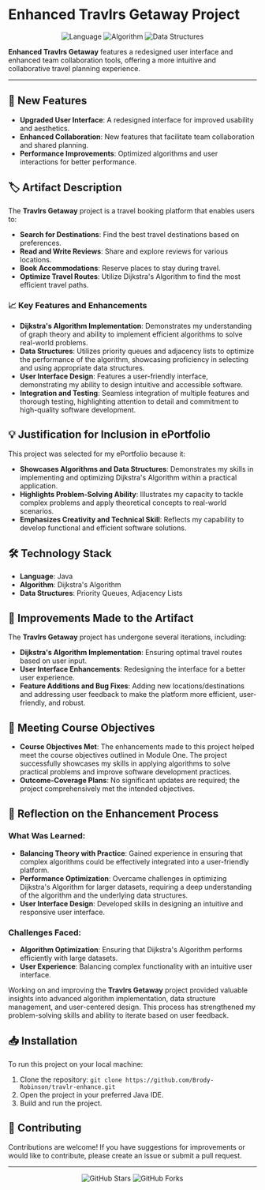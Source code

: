 #  Enhanced Travlrs Getaway Project

<p align="center">
  <img src="https://img.shields.io/badge/Language-Java-orange" alt="Language">
  <img src="https://img.shields.io/badge/Algorithm-Dijkstra's%20Algorithm-blue" alt="Algorithm">
  <img src="https://img.shields.io/badge/Data%20Structures-Priority%20Queues%2C%20Adjacency%20Lists-brightgreen" alt="Data Structures">
</p>

**Enhanced Travlrs Getaway** features a redesigned user interface and enhanced team collaboration tools, offering a more intuitive and collaborative travel planning experience.

---

## 🚀 New Features
- **Upgraded User Interface**: A redesigned interface for improved usability and aesthetics.
- **Enhanced Collaboration**: New features that facilitate team collaboration and shared planning.
- **Performance Improvements**: Optimized algorithms and user interactions for better performance.

## 🏷️ Artifact Description

The **Travlrs Getaway** project is a travel booking platform that enables users to:
- **Search for Destinations**: Find the best travel destinations based on preferences.
- **Read and Write Reviews**: Share and explore reviews for various locations.
- **Book Accommodations**: Reserve places to stay during travel.
- **Optimize Travel Routes**: Utilize Dijkstra's Algorithm to find the most efficient travel paths.

### 📈 Key Features and Enhancements
- **Dijkstra's Algorithm Implementation**: Demonstrates my understanding of graph theory and ability to implement efficient algorithms to solve real-world problems.
- **Data Structures**: Utilizes priority queues and adjacency lists to optimize the performance of the algorithm, showcasing proficiency in selecting and using appropriate data structures.
- **User Interface Design**: Features a user-friendly interface, demonstrating my ability to design intuitive and accessible software.
- **Integration and Testing**: Seamless integration of multiple features and thorough testing, highlighting attention to detail and commitment to high-quality software development.

## 💡 Justification for Inclusion in ePortfolio

This project was selected for my ePortfolio because it:
- **Showcases Algorithms and Data Structures**: Demonstrates my skills in implementing and optimizing Dijkstra's Algorithm within a practical application.
- **Highlights Problem-Solving Ability**: Illustrates my capacity to tackle complex problems and apply theoretical concepts to real-world scenarios.
- **Emphasizes Creativity and Technical Skill**: Reflects my capability to develop functional and efficient software solutions.

## 🛠️ Technology Stack
- **Language**: Java
- **Algorithm**: Dijkstra's Algorithm
- **Data Structures**: Priority Queues, Adjacency Lists

## 🔧 Improvements Made to the Artifact

The **Travlrs Getaway** project has undergone several iterations, including:
- **Dijkstra's Algorithm Implementation**: Ensuring optimal travel routes based on user input.
- **User Interface Enhancements**: Redesigning the interface for a better user experience.
- **Feature Additions and Bug Fixes**: Adding new locations/destinations and addressing user feedback to make the platform more efficient, user-friendly, and robust.

## 🎯 Meeting Course Objectives

- **Course Objectives Met**: The enhancements made to this project helped meet the course objectives outlined in Module One. The project successfully showcases my skills in applying algorithms to solve practical problems and improve software development practices.
- **Outcome-Coverage Plans**: No significant updates are required; the project comprehensively met the intended objectives.

## 📝 Reflection on the Enhancement Process

### What Was Learned:
- **Balancing Theory with Practice**: Gained experience in ensuring that complex algorithms could be effectively integrated into a user-friendly platform.
- **Performance Optimization**: Overcame challenges in optimizing Dijkstra's Algorithm for larger datasets, requiring a deep understanding of the algorithm and the underlying data structures.
- **User Interface Design**: Developed skills in designing an intuitive and responsive user interface.

### Challenges Faced:
- **Algorithm Optimization**: Ensuring that Dijkstra's Algorithm performs efficiently with large datasets.
- **User Experience**: Balancing complex functionality with an intuitive user interface.

Working on and improving the **Travlrs Getaway** project provided valuable insights into advanced algorithm implementation, data structure management, and user-centered design. This process has strengthened my problem-solving skills and ability to iterate based on user feedback.

## 📥 Installation

To run this project on your local machine:
1. Clone the repository: `git clone https://github.com/Brody-Robinson/travlr-enhance.git`
2. Open the project in your preferred Java IDE.
3. Build and run the project.

## 🤝 Contributing
Contributions are welcome! If you have suggestions for improvements or would like to contribute, please create an issue or submit a pull request.

---

<p align="center">
  <img src="https://img.shields.io/github/stars/Brody-Robinson/travlr-enhance?style=social" alt="GitHub Stars">
  <img src="https://img.shields.io/github/forks/Brody-Robinson/travlr-enhance?style=social" alt="GitHub Forks">
</p>

